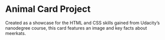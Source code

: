# Animal Card Project
Created as a showcase for the HTML and CSS skills gained from Udacity’s nanodegree course, this card features an image and key facts about meerkats.
